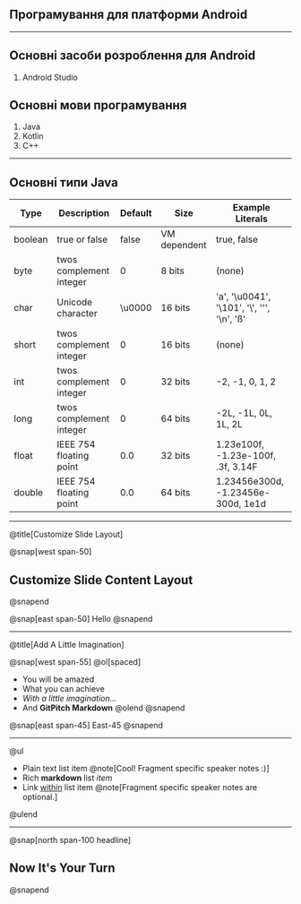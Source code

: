 ## Програмування для платформи Android

---

## Основні засоби розроблення для Android

1. Android Studio

## Основні мови програмування

1. Java
1. Kotlin
1. C++

---

## Основні типи Java

Type | Description | Default | Size | Example Literals
--- | --- | --- | --- | ---
boolean | true or false | false | VM dependent |	true, false
byte | twos complement integer | 0 | 8 bits | (none)
char | Unicode character | \u0000 | 16 bits | 'a', '\u0041', '\101', '\\', '\'', '\n', 'ß'
short	| twos complement integer | 0	| 16 bits | (none)
int | twos complement integer | 0 | 32 bits | -2, -1, 0, 1, 2
long | twos complement integer | 0 | 64 bits | -2L, -1L, 0L, 1L, 2L
float | IEEE 754 floating point | 0.0 | 32 bits | 1.23e100f, -1.23e-100f, .3f, 3.14F
double | IEEE 754 floating point | 0.0 | 64 bits | 1.23456e300d, -1.23456e-300d, 1e1d

---

@title[Customize Slide Layout]

@snap[west span-50]
## Customize Slide Content Layout
@snapend

@snap[east span-50]
Hello
@snapend

---
@title[Add A Little Imagination]

@snap[west span-55]
@ol[spaced]
- You will be amazed
- What you can achieve
- *With a little imagination...*
- And **GitPitch Markdown**
@olend
@snapend

@snap[east span-45]
East-45
@snapend

---

@ul

- Plain text list item @note[Cool! Fragment specific speaker notes :)]
- Rich **markdown** list *item*
- Link [within](https://gitpitch.com) list item @note[Fragment specific speaker notes are optional.]

@ulend

---


@snap[north span-100 headline]
## Now It's Your Turn
@snapend
